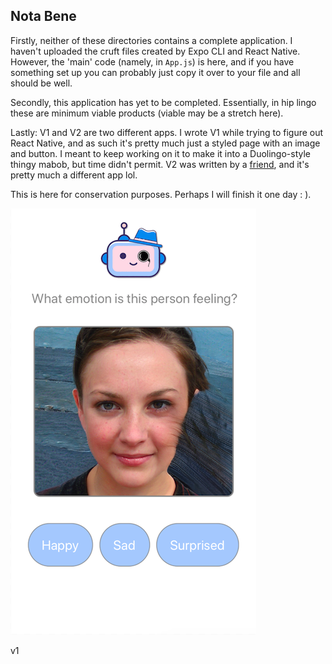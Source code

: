 ## Nota Bene

Firstly, neither of these directories contains a complete application. I haven't uploaded the cruft files created by Expo CLI
and React Native. However, the 'main' code (namely, in `App.js`) is here, and if you have something set up you can probably just
copy it over to your file and all should be well.

Secondly, this application has yet to be completed. Essentially, in hip lingo these are minimum viable products (viable
may be a stretch here).

Lastly: V1 and V2 are two different apps. I wrote V1 while trying to figure out React Native, and as such it's pretty much just a styled page with an image and button. I meant to keep working on it to make it into a Duolingo-style thingy mabob, but time didn't permit. V2 was written by a [friend](https://github.com/lohs), and it's pretty much a different app lol.

This is here for conservation purposes. Perhaps I will finish it one day : ).

![smilo](https://github.com/joshnatis/smilo/blob/master/assets/smilo_sc.png)

v1

